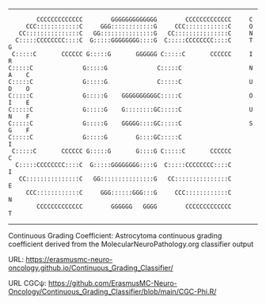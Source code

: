___
            CCCCCCCCCCCCC        GGGGGGGGGGGGG        CCCCCCCCCCCCC     C          
         CCC::::::::::::C     GGG::::::::::::G     CCC::::::::::::C     O          
       CC:::::::::::::::C   GG:::::::::::::::G   CC:::::::::::::::C     N          
      C:::::CCCCCCCC::::C  G:::::GGGGGGGG::::G  C:::::CCCCCCCC::::C     T    G     
     C:::::C       CCCCCC G:::::G       GGGGGG C:::::C       CCCCCC     I    R     
    C:::::C              G:::::G              C:::::C                   N    A    C
    C:::::C              G:::::G              C:::::C                   U    D    O
    C:::::C              G:::::G    GGGGGGGGGGC:::::C                   O    I    E
    C:::::C              G:::::G    G::::::::GC:::::C                   U    N    F
    C:::::C              G:::::G    GGGGG::::GC:::::C                   S    G    F
    C:::::C              G:::::G        G::::GC:::::C                             I
     C:::::C       CCCCCC G:::::G       G::::G C:::::C       CCCCCC               C
      C:::::CCCCCCCC::::C  G:::::GGGGGGGG::::G  C:::::CCCCCCCC::::C               I
       CC:::::::::::::::C   GG:::::::::::::::G   CC:::::::::::::::C               E
         CCC::::::::::::C     GGG::::::GGG:::G     CCC::::::::::::C               N
            CCCCCCCCCCCCC        GGGGGG   GGGG        CCCCCCCCCCCCC               T
___


Continuous Grading Coefficient: Astrocytoma continuous grading coefficient derived from the MolecularNeuroPathology.org classifier output

URL: <https://erasmusmc-neuro-oncology.github.io/Continuous_Grading_Classifier/>

URL CGCψ: <https://github.com/ErasmusMC-Neuro-Oncology/Continuous_Grading_Classifier/blob/main/CGC-Phi.R/>

